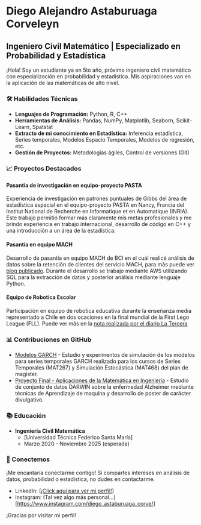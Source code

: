 # Diego Alejandro Astaburuaga Corveleyn

## Ingeniero Civil Matemático | Especializado en Probabilidad y Estadística

¡Hola! Soy un estudiante ya en 5to año, próximo ingeniero civil matemático con especialización en probabilidad y estadística. Mis aspiraciones van en la aplicación de las matemáticas de alto nivel.

### 🛠️ Habilidades Técnicas

- **Lenguajes de Programación:** Python, R, C++
- **Herramientas de Análisis:** Pandas, NumPy, Matplotlib, Seaborn, Scikit-Learn, Spatstat
- **Extracto de mi conocimiento en Estadística:** Inferencia estadística, Series temporales, Modelos Espacio Temporales, Modelos de regresión, etc.
- **Gestión de Proyectos:** Metodologías ágiles, Control de versiones (Git)

### 📈 Proyectos Destacados

#### Pasantía de investigación en equipo-proyecto PASTA
Experiencia de investigación en patrones puntuales de Gibbs del área de estadística espacial en el equipo-proyecto PASTA en Nancy, Francia del Institut National de Recherche en Informatique et en Automatique (INRIA). Este trabajo permitió formar más claramente mis metas profesionales y me brindo experiencia en trabajo internacional, desarrollo de código en C++ y una introducción a un área de la estadística.

#### Pasantía en equipo MACH
Desarrollo de pasantía en equipo MACH de BCI en el cuál realicé análisis de datos sobre la retención de clientes del servicio MACH, para más puede ver [blog publicado](https://medium.com/machticables/el-desafío-de-determinar-cuándo-un-cliente-ha-dejado-de-utilizar-tu-servicio-d5aa79a02149). Durante el desarrollo se trabajo mediante AWS utilizando SQL para la extracción de datos y posterior análisis mediante lenguaje Python.

#### Equipo de Robotica Escolar
Participación en equipo de robotica educativa durante la enseñanza media representado a Chile en dos ocaciones en la final mundial de la First Lego League (FLL). Puede ver más en la [nota realizada por el diario La Tercera](https://www.latercera.com/tendencias/noticia/talca-houston-gracias-los-robots/199717/)

### 📊 Contribuciones en GitHub

- [Modelos GARCH](https://github.com/Diego-Astaburuaga/Modelos-GARCH) - Estudio y experimentos de simulación de los modelos para series temporales GARCH realizado para los cursos de Series Temporales (MAT267) y Simulación Estocástica (MAT468) del plan de magister.
- [Proyecto Final - Aplicaciones de la Matemática en Ingeniería](https://github.com/Diego-Astaburuaga/Proyecto-Final-MAT281) - Estudio de conjunto de datos DARWIN sobre la enfermedad Alzheimer mediante técnicas de Aprendizaje de maquína y desarrollo de poster de carácter divulgativo.

### 📚 Educación

- **Ingeniería Civil Matemática**
  - [Universidad Técnica Federico Santa María]
  - Marzo 2020 - Noviembre 2025 (esperada)

### 🤝 Conectemos

¡Me encantaría conectarme contigo! Si compartes intereses en análisis de datos, probabilidad o estadística, no dudes en contactarme.

- LinkedIn: [[¡Click aquí para ver mi perfil!](https://www.linkedin.com/in/diego-alejandro-astaburuaga-corveleyn-496336256/)]
- Instagram:  (Tal vez algo más personal...)[https://www.instagram.com/diego_astaburuaga_corve/]

¡Gracias por visitar mi perfil!


<!--
**Diego-Astaburuaga/Diego-Astaburuaga** is a ✨ _special_ ✨ repository because its `README.md` (this file) appears on your GitHub profile.

Here are some ideas to get you started:

- 🔭 I’m currently working on ...
- 🌱 I’m currently learning ...
- 👯 I’m looking to collaborate on ...
- 🤔 I’m looking for help with ...
- 💬 Ask me about ...
- 📫 How to reach me: ...
- 😄 Pronouns: ...
- ⚡ Fun fact: ...
-->
